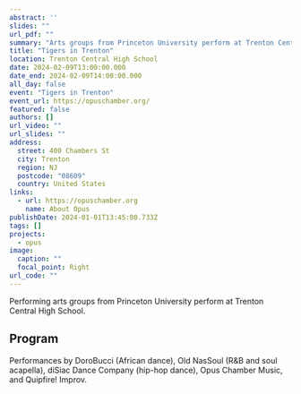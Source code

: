 ```yaml
---
abstract: ''
slides: ""
url_pdf: ""
summary: "Arts groups from Princeton University perform at Trenton Central High School"
title: "Tigers in Trenton"
location: Trenton Central High School
date: 2024-02-09T13:00:00.000
date_end: 2024-02-09T14:00:00.000
all_day: false
event: "Tigers in Trenton"
event_url: https://opuschamber.org/
featured: false
authors: []
url_video: ""
url_slides: ""
address:
  street: 400 Chambers St
  city: Trenton
  region: NJ
  postcode: "08609"
  country: United States
links:
  - url: https://opuschamber.org
    name: About Opus
publishDate: 2024-01-01T13:45:00.733Z
tags: []
projects:
  - opus
image:
  caption: ""
  focal_point: Right
url_code: ""
---
```

Performing arts groups from Princeton University perform at Trenton Central High School.

## Program
Performances by DoroBucci (African dance), Old NasSoul (R&B and soul acapella), diSiac Dance Company (hip-hop dance), Opus Chamber Music, and Quipfire! Improv.
